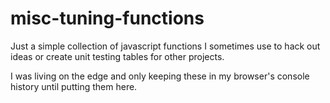 # misc-tuning-functions

Just a simple collection of javascript functions I sometimes use to hack out ideas or create unit testing tables for other projects.

I was living on the edge and only keeping these in my browser's console history until putting them here.
